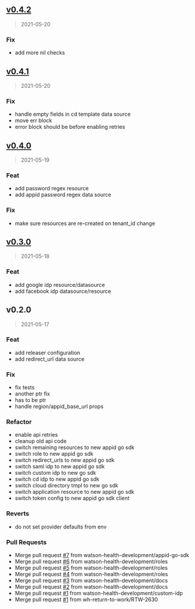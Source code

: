 
<a name="v0.4.2"></a>
## [v0.4.2](https://github.com/dariusbakunas/terraform-provider-appid/compare/v0.4.1...v0.4.2)

> 2021-05-20

### Fix

* add more nil checks


<a name="v0.4.1"></a>
## [v0.4.1](https://github.com/dariusbakunas/terraform-provider-appid/compare/v0.4.0...v0.4.1)

> 2021-05-20

### Fix

* handle empty fields in cd template data source
* move err block
* error block should be before enabling retries


<a name="v0.4.0"></a>
## [v0.4.0](https://github.com/dariusbakunas/terraform-provider-appid/compare/v0.3.0...v0.4.0)

> 2021-05-19

### Feat

* add password regex resource
* add appid password regex data source

### Fix

* make sure resources are re-created on tenant_id change


<a name="v0.3.0"></a>
## [v0.3.0](https://github.com/dariusbakunas/terraform-provider-appid/compare/v0.2.0...v0.3.0)

> 2021-05-18

### Feat

* add google idp resource/datasource
* add facebook idp datasource/resource


<a name="v0.2.0"></a>
## v0.2.0

> 2021-05-17

### Feat

* add releaser configuration
* add redirect_url data source

### Fix

* fix tests
* another ptr fix
* has to be ptr
* handle region/appid_base_url props

### Refactor

* enable api retries
* cleanup old api code
* switch remaining resources to new appid go sdk
* switch role to new appid go sdk
* switch redirect_urls to new appid go sdk
* switch saml idp to new appid go sdk
* switch custom idp to new go sdk
* switch cd idp to new appid go sdk
* switch cloud directory tmpl to new go sdk
* switch application resource to new appid go sdk
* switch token config to new appid go sdk client

### Reverts

* do not set provider defaults from env

### Pull Requests

* Merge pull request [#7](https://github.com/dariusbakunas/terraform-provider-appid/issues/7) from watson-health-development/appid-go-sdk
* Merge pull request [#6](https://github.com/dariusbakunas/terraform-provider-appid/issues/6) from watson-health-development/roles
* Merge pull request [#5](https://github.com/dariusbakunas/terraform-provider-appid/issues/5) from watson-health-development/roles
* Merge pull request [#4](https://github.com/dariusbakunas/terraform-provider-appid/issues/4) from watson-health-development/roles
* Merge pull request [#3](https://github.com/dariusbakunas/terraform-provider-appid/issues/3) from watson-health-development/docs
* Merge pull request [#2](https://github.com/dariusbakunas/terraform-provider-appid/issues/2) from watson-health-development/docs
* Merge pull request [#1](https://github.com/dariusbakunas/terraform-provider-appid/issues/1) from watson-health-development/custom-idp
* Merge pull request [#1](https://github.com/dariusbakunas/terraform-provider-appid/issues/1) from wh-return-to-work/RTW-2630

